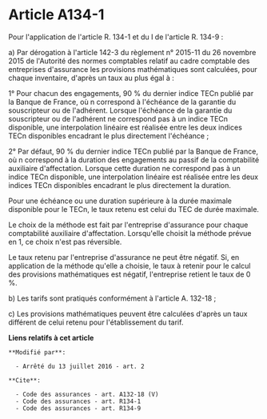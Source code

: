 # Article A134-1

Pour l'application de l'article R. 134-1 et du I de l'article R. 134-9 : 

a) Par dérogation à l'article 142-3 du règlement n° 2015-11 du 26 novembre 2015 de l'Autorité des normes comptables relatif
au cadre comptable des entreprises d'assurance les provisions mathématiques sont calculées, pour chaque inventaire, d'après
un taux au plus égal à : 

1° Pour chacun des engagements, 90 % du dernier indice TECn publié par la Banque de France, où n correspond à l'échéance de
la garantie du souscripteur ou de l'adhérent. Lorsque l'échéance de la garantie du souscripteur ou de l'adhérent ne
correspond pas à un indice TECn disponible, une interpolation linéaire est réalisée entre les deux indices TECn disponibles
encadrant le plus directement l'échéance ; 

2° Par défaut, 90 % du dernier indice TECn publié par la Banque de France, où n correspond à la duration des engagements au
passif de la comptabilité auxiliaire d'affectation. Lorsque cette duration ne correspond pas à un indice TECn disponible, une
interpolation linéaire est réalisée entre les deux indices TECn disponibles encadrant le plus directement la duration. 

Pour une échéance ou une duration supérieure à la durée maximale disponible pour le TECn, le taux retenu est celui du TEC de
durée maximale. 

Le choix de la méthode est fait par l'entreprise d'assurance pour chaque comptabilité auxiliaire d'affectation. Lorsqu'elle
choisit la méthode prévue en 1, ce choix n'est pas réversible. 

Le taux retenu par l'entreprise d'assurance ne peut être négatif. Si, en application de la méthode qu'elle a choisie, le taux
à retenir pour le calcul des provisions mathématiques est négatif, l'entreprise retient le taux de 0 %. 

b) Les tarifs sont pratiqués conformément à l'article A. 132-18 ; 

c) Les provisions mathématiques peuvent être calculées d'après un taux différent de celui retenu pour l'établissement du
tarif.

**Liens relatifs à cet article**

	**Modifié par**:

	  - Arrêté du 13 juillet 2016 - art. 2

	**Cite**:

	  - Code des assurances - art. A132-18 (V)
	  - Code des assurances - art. R134-1
	  - Code des assurances - art. R134-9
